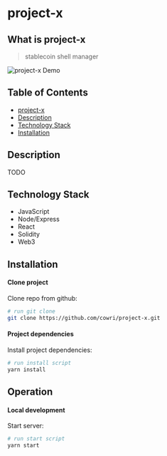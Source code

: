 # project-x
## What is project-x
 > stablecoin shell manager
 
 ![project-x Demo](./project-x.gif "project-x Demo gif")
 
## Table of Contents

* [project-x](#project-x)
* [Description](#description)
* [Technology Stack](#technology-stack)
* [Installation](#installation)

## Description 

TODO

## Technology Stack

 * JavaScript
 * Node/Express
 * React
 * Solidity
 * Web3

## Installation

#### Clone project
Clone repo from github:
```sh
# run git clone
git clone https://github.com/cowri/project-x.git
```

#### Project dependencies

Install project dependencies:
```sh
# run install script
yarn install
```

## Operation

#### Local development

Start server:
```sh
# run start script
yarn start
```
